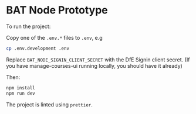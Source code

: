 # BAT Node Prototype

To run the project:

Copy one of the `.env.*` files to `.env`, e.g

```bash
cp .env.development .env
```

Replace `BAT_NODE_SIGNIN_CLIENT_SECRET` with the DfE Signin client secret. (If you have manage-courses-ui running locally, you should have it already)

Then:

```bash
npm install
npm run dev
```

The project is linted using `prettier`.
